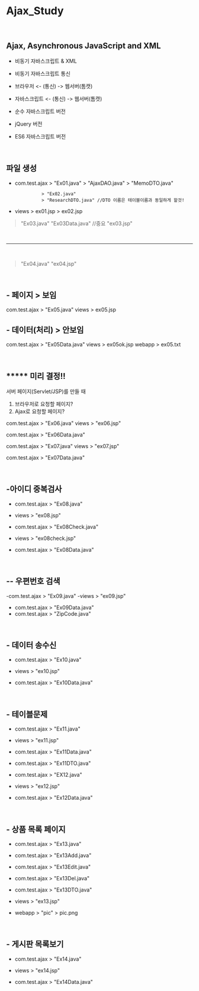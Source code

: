 # Ajax_Study

<br>

## Ajax, Asynchronous JavaScript and XML
- 비동기 자바스크립트 & XML
- 비동기 자바스크립트 통신

- 브라우저 <- (통신) -> 웹서버(톰캣)

- 자바스크립트 <- (통신) -> 웹서버(톰캣)

- 순수 자바스크립트 버전
- jQuery 버전
- ES6 자바스크립트 버전 

<br>

## 파일 생성
- com.test.ajax > "Ex01.java"
				> "AjaxDAO.java"
				> "MemoDTO.java"
				
				> "Ex02.java"
				> "ResearchDTO.java" //DTO 이름은 테이블이름과 동일하게 할것!

- views > ex01.jsp
		> ex02.jsp
		
		
> "Ex03.java"
> "Ex03Data.java" //중요
> "ex03.jsp"

<br>

-----------------------------------------------------------------------------
<br>

> "Ex04.java"
> "ex04.jsp"

<br>

## - 페이지 > 보임
com.test.ajax > "Ex05.java"
views > ex05.jsp
<br>
## - 데이터(처리) > 안보임
com.test.ajax > "Ex05Data.java"
views > ex05ok.jsp
webapp > ex05.txt


<br>

## ***** 미리 결정!!
서버 페이지(Servlet/JSP)를 만들 때
1. 브라우저로 요청할 페이지?
2. Ajax로 요청할 페이지?



com.test.ajax > "Ex06.java"
views > "ex06.jsp"

com.test.ajax > "Ex06Data.java"

com.test.ajax > "Ex07.java"
views > "ex07.jsp"

com.test.ajax > "Ex07Data.java"

<br>

## -아이디 중복검사

- com.test.ajax > "Ex08.java"
- views > "ex08.jsp"

- com.test.ajax > "Ex08Check.java"
- views > "ex08check.jsp"

- com.test.ajax > "Ex08Data.java"

<br>

## -- 우편번호 검색

-com.test.ajax > "Ex09.java"
-views > "ex09.jsp"

- com.test.ajax > "Ex09Data.java"
- com.test.ajax > "ZipCode.java"

<br>

## - 데이터 송수신
- com.test.ajax > "Ex10.java"
- views > "ex10.jsp"

- com.test.ajax > "Ex10Data.java"
  
<br>

## - 테이블문제
- com.test.ajax > "Ex11.java"
- views > "ex11.jsp"

- com.test.ajax > "Ex11Data.java"
- com.test.ajax > "Ex11DTO.java"

- com.test.ajax > "EX12.java"
- views > "ex12.jsp"

- com.test.ajax > "Ex12Data.java"

<br>

## - 상품 목록 페이지
- com.test.ajax > "Ex13.java"
- com.test.ajax > "Ex13Add.java"
- com.test.ajax > "Ex13Edit.java"
- com.test.ajax > "Ex13Del.java"
- com.test.ajax > "Ex13DTO.java"

- views > "ex13.jsp"
- webapp > "pic" > pic.png

<br>

## - 게시판 목록보기
- com.test.ajax > "Ex14.java"
- views > "ex14.jsp"

- com.test.ajax > "Ex14Data.java"









